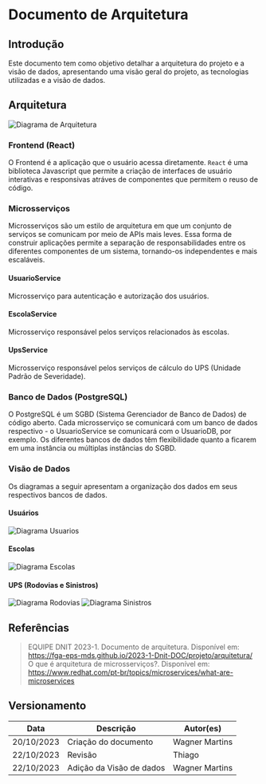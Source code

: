 # Documento de Arquitetura

## Introdução

Este documento tem como objetivo detalhar a arquitetura do projeto e a visão de dados, apresentando uma visão geral do projeto, as tecnologias utilizadas e a visão de dados.

## Arquitetura

![Diagrama de Arquitetura](../assets/arquitetura/Diagrama_Arquitetura.png)

### Frontend (React)

O Frontend é a aplicação que o usuário acessa diretamente. `React` é uma biblioteca Javascript que permite a criação de interfaces de usuário interativas e responsivas atráves de componentes que permitem o reuso de código.

### Microsserviços

Microsserviços são um estilo de arquitetura em que um conjunto de serviços se comunicam por meio de APIs mais leves. Essa forma de construir aplicações permite a separação de responsabilidades entre os diferentes componentes de um sistema, tornando-os independentes e mais escaláveis.

#### UsuarioService

Microsserviço para autenticação e autorização dos usuários.

#### EscolaService

Microsserviço responsável pelos serviços relacionados às escolas.

#### UpsService

Microsserviço responsável pelos serviços de cálculo do UPS (Unidade Padrão de Severidade).


### Banco de Dados (PostgreSQL)

O PostgreSQL é um SGBD (Sistema Gerenciador de Banco de Dados) de código aberto. Cada microsserviço se comunicará com um banco de dados respectivo - o UsuarioService se comunicará com o UsuarioDB, por exemplo. Os diferentes bancos de dados têm flexibilidade quanto a ficarem em uma instância ou múltiplas instâncias do SGBD.

### Visão de Dados

Os diagramas a seguir apresentam a organização dos dados em seus respectivos bancos de dados.

#### Usuários
![Diagrama Usuarios](../assets/arquitetura/diagrama_usuario.png)

#### Escolas
![Diagrama Escolas](../assets/arquitetura/diagrama_escola.png)

#### UPS (Rodovias e Sinistros)
![Diagrama Rodovias](../assets/arquitetura/diagrama_rodovias.png)
![Diagrama Sinistros](../assets/arquitetura/diagrama_sinistros.png)

## Referências

> EQUIPE DNIT 2023-1. Documento de arquitetura. Disponível em: <https://fga-eps-mds.github.io/2023-1-Dnit-DOC/projeto/arquitetura/>
> O que é arquitetura de microsserviços?. Disponível em: <https://www.redhat.com/pt-br/topics/microservices/what-are-microservices>


## Versionamento

|**Data**|**Descrição**|**Autor(es)**|
|--------|-------------|--------------|
| 20/10/2023 | Criação do documento | Wagner Martins |
| 22/10/2023 | Revisão | Thiago |
| 22/10/2023 | Adição da Visão de dados | Wagner Martins |